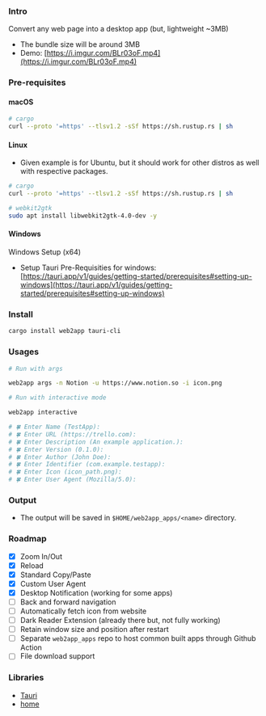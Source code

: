 ### Intro

Convert any web page into a desktop app (but, lightweight ~3MB)

-   The bundle size will be around 3MB
-   Demo: [https://i.imgur.com/BLr03oF.mp4](https://i.imgur.com/BLr03oF.mp4)

### Pre-requisites

#### macOS

```bash
# cargo
curl --proto '=https' --tlsv1.2 -sSf https://sh.rustup.rs | sh
```

#### Linux

-   Given example is for Ubuntu, but it should work for other distros as well with respective packages.

```bash
# cargo
curl --proto '=https' --tlsv1.2 -sSf https://sh.rustup.rs | sh

# webkit2gtk
sudo apt install libwebkit2gtk-4.0-dev -y
```

#### Windows

Windows Setup (x64)

-   Setup Tauri Pre-Requisities for windows: [https://tauri.app/v1/guides/getting-started/prerequisites#setting-up-windows](https://tauri.app/v1/guides/getting-started/prerequisites#setting-up-windows)

### Install

```bash
cargo install web2app tauri-cli
```

### Usages

```bash
# Run with args

web2app args -n Notion -u https://www.notion.so -i icon.png
```

```bash
# Run with interactive mode

web2app interactive

# 🍀 Enter Name (TestApp):
# 🍀 Enter URL (https://trello.com):
# 🍀 Enter Description (An example application.):
# 🍀 Enter Version (0.1.0):
# 🍀 Enter Author (John Doe):
# 🍀 Enter Identifier (com.example.testapp):
# 🍀 Enter Icon (icon_path.png):
# 🍀 Enter User Agent (Mozilla/5.0):
```

### Output

-   The output will be saved in `$HOME/web2app_apps/<name>` directory.

### Roadmap

-   [x] Zoom In/Out
-   [x] Reload
-   [x] Standard Copy/Paste
-   [x] Custom User Agent
-   [x] Desktop Notification (working for some apps)
-   [ ] Back and forward navigation
-   [ ] Automatically fetch icon from website
-   [ ] Dark Reader Extension (already there but, not fully working)
-   [ ] Retain window size and position after restart
-   [ ] Separate `web2app_apps` repo to host common built apps through Github Action
-   [ ] File download support

### Libraries

-   [Tauri](https://github.com/tauri-apps/tauri)
-   [home](https://github.com/brson/home)
